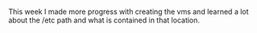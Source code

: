 This week I made more progress with creating the vms and learned a lot about the /etc path and what is contained in that location.
